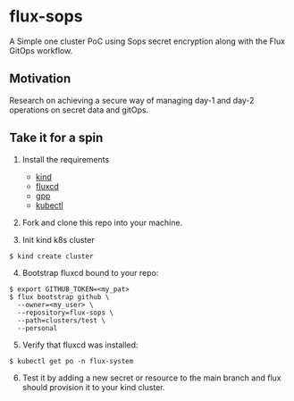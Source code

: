 # flux-sops

A Simple one cluster PoC using Sops secret encryption along with the Flux GitOps workflow.

## Motivation
Research on achieving a secure way of managing day-1 and day-2 operations on secret data and gitOps.

## Take it for a spin

1. Install the requirements
    - [kind]()
    - [fluxcd]()
    - [gpp]()
    - [kubectl]()

2. Fork and clone this repo into your machine.

3. Init kind k8s cluster
```shell
$ kind create cluster
```

4. Bootstrap fluxcd bound to your repo:
```shell
$ export GITHUB_TOKEN=<my_pat>
$ flux bootstrap github \            
  --owner=<my_user> \
  --repository=flux-sops \
  --path=clusters/test \
  --personal
```

5. Verify that fluxcd was installed:
```shell
$ kubectl get po -n flux-system
```

6. Test it by adding a new secret or resource to the main branch and flux should provision it to your kind cluster.
